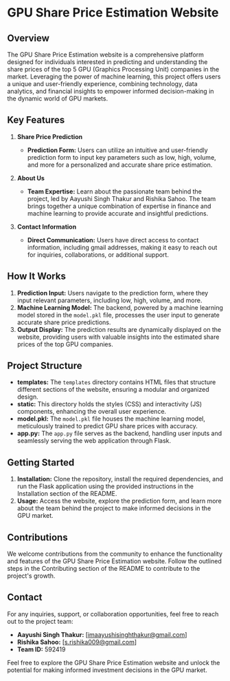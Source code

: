 # GPU Share Price Estimation Website

## Overview
The GPU Share Price Estimation website is a comprehensive platform designed for individuals interested in predicting and understanding the share prices of the top 5 GPU (Graphics Processing Unit) companies in the market. Leveraging the power of machine learning, this project offers users a unique and user-friendly experience, combining technology, data analytics, and financial insights to empower informed decision-making in the dynamic world of GPU markets.

## Key Features
1. **Share Price Prediction**
   - **Prediction Form:** Users can utilize an intuitive and user-friendly prediction form to input key parameters such as low, high, volume, and more for a personalized and accurate share price estimation.
   
2. **About Us**
   - **Team Expertise:** Learn about the passionate team behind the project, led by Aayushi Singh Thakur and Rishika Sahoo. The team brings together a unique combination of expertise in finance and machine learning to provide accurate and insightful predictions.

3. **Contact Information**
   - **Direct Communication:** Users have direct access to contact information, including gmail addresses, making it easy to reach out for inquiries, collaborations, or additional support.

## How It Works
1. **Prediction Input:** Users navigate to the prediction form, where they input relevant parameters, including low, high, volume, and more.
2. **Machine Learning Model:** The backend, powered by a machine learning model stored in the `model.pkl` file, processes the user input to generate accurate share price predictions.
3. **Output Display:** The prediction results are dynamically displayed on the website, providing users with valuable insights into the estimated share prices of the top GPU companies.

## Project Structure
- **templates:** The `templates` directory contains HTML files that structure different sections of the website, ensuring a modular and organized design.
- **static:** This directory holds the styles (CSS) and interactivity (JS) components, enhancing the overall user experience.
- **model.pkl:** The `model.pkl` file houses the machine learning model, meticulously trained to predict GPU share prices with accuracy.
- **app.py:** The `app.py` file serves as the backend, handling user inputs and seamlessly serving the web application through Flask.

## Getting Started
1. **Installation:** Clone the repository, install the required dependencies, and run the Flask application using the provided instructions in the Installation section of the README.
2. **Usage:** Access the website, explore the prediction form, and learn more about the team behind the project to make informed decisions in the GPU market.

## Contributions
We welcome contributions from the community to enhance the functionality and features of the GPU Share Price Estimation website. Follow the outlined steps in the Contributing section of the README to contribute to the project's growth.

## Contact
For any inquiries, support, or collaboration opportunities, feel free to reach out to the project team:
- **Aayushi Singh Thakur:** [imaayushisinghthakur@gmail.com]
- **Rishika Sahoo:** [s.rishika009@gmail.com]
- **Team ID:** 592419

Feel free to explore the GPU Share Price Estimation website and unlock the potential for making informed investment decisions in the GPU market.
